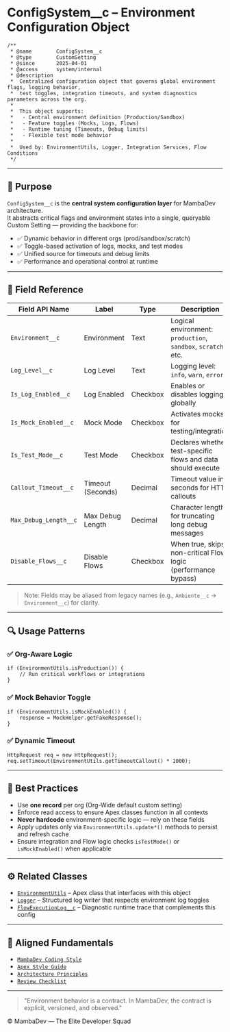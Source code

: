 # ConfigSystem__c – Environment Configuration Object

```apex
/**
 * @name        ConfigSystem__c
 * @type        CustomSetting
 * @since       2025-04-01
 * @access      system/internal
 * @description
 *  Centralized configuration object that governs global environment flags, logging behavior,
 *  test toggles, integration timeouts, and system diagnostics parameters across the org.
 *
 *  This object supports:
 *   - Central environment definition (Production/Sandbox)
 *   - Feature toggles (Mocks, Logs, Flows)
 *   - Runtime tuning (Timeouts, Debug limits)
 *   - Flexible test mode behavior
 *
 *  Used by: EnvironmentUtils, Logger, Integration Services, Flow Conditions
 */
```

---

## 🎯 Purpose

`ConfigSystem__c` is the **central system configuration layer** for MambaDev architecture.  
It abstracts critical flags and environment states into a single, queryable Custom Setting — providing the backbone for:

- ✅ Dynamic behavior in different orgs (prod/sandbox/scratch)
- ✅ Toggle-based activation of logs, mocks, and test modes
- ✅ Unified source for timeouts and debug limits
- ✅ Performance and operational control at runtime

---

## 🧱 Field Reference

| Field API Name            | Label                 | Type      | Description                                                                 |
|--------------------------|-----------------------|-----------|-----------------------------------------------------------------------------|
| `Environment__c`         | Environment           | Text      | Logical environment: `production`, `sandbox`, `scratch`, etc.              |
| `Log_Level__c`           | Log Level             | Text      | Logging level: `info`, `warn`, `error`                                     |
| `Is_Log_Enabled__c`      | Log Enabled           | Checkbox  | Enables or disables logging globally                                       |
| `Is_Mock_Enabled__c`     | Mock Mode             | Checkbox  | Activates mocks for testing/integration                                    |
| `Is_Test_Mode__c`        | Test Mode             | Checkbox  | Declares whether test-specific flows and data should execute               |
| `Callout_Timeout__c`     | Timeout (Seconds)     | Decimal   | Timeout value in seconds for HTTP callouts                                 |
| `Max_Debug_Length__c`    | Max Debug Length      | Decimal   | Character length for truncating long debug messages                        |
| `Disable_Flows__c`       | Disable Flows         | Checkbox  | When true, skips non-critical Flow logic (performance bypass)              |

> Note: Fields may be aliased from legacy names (e.g., `Ambiente__c` → `Environment__c`) for clarity.

---

## 🔍 Usage Patterns

### ✅ Org-Aware Logic
```apex
if (EnvironmentUtils.isProduction()) {
    // Run critical workflows or integrations
}
```

### ✅ Mock Behavior Toggle
```apex
if (EnvironmentUtils.isMockEnabled()) {
    response = MockHelper.getFakeResponse();
}
```

### ✅ Dynamic Timeout
```apex
HttpRequest req = new HttpRequest();
req.setTimeout(EnvironmentUtils.getTimeoutCallout() * 1000);
```

---

## 🧠 Best Practices

- Use **one record** per org (Org-Wide default custom setting)
- Enforce read access to ensure Apex classes function in all contexts
- **Never hardcode** environment-specific logic — rely on these fields
- Apply updates only via `EnvironmentUtils.update*()` methods to persist and refresh cache
- Ensure integration and Flow logic checks `isTestMode()` or `isMockEnabled()` when applicable

---

## ⚙️ Related Classes

- [`EnvironmentUtils`](./environment-utils.md) – Apex class that interfaces with this object
- [`Logger`](./structured-logging.md) – Structured log writer that respects environment log toggles
- [`FlowExecutionLog__c`](./flowexecutionlog.md) – Diagnostic runtime trace that complements this config

---

## 📎 Aligned Fundamentals

- [`MambaDev Coding Style`](../fundamentals/mambadev-coding-style.md)  
- [`Apex Style Guide`](../fundamentals/apex-style-guide.md)  
- [`Architecture Principles`](../fundamentals/architecture-principles.md)  
- [`Review Checklist`](../fundamentals/apex-review-checklist.md)  

---

> "Environment behavior is a contract. In MambaDev, the contract is explicit, versioned, and observed."

© MambaDev — The Elite Developer Squad
